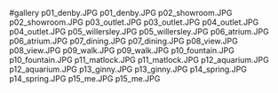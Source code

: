 #gallery
p01_denby.JPG	p01_denby.JPG
p02_showroom.JPG	p02_showroom.JPG
p03_outlet.JPG	p03_outlet.JPG
p04_outlet.JPG	p04_outlet.JPG
p05_willersley.JPG	p05_willersley.JPG
p06_atrium.JPG	p06_atrium.JPG
p07_dining.JPG	p07_dining.JPG
p08_view.JPG	p08_view.JPG
p09_walk.JPG	p09_walk.JPG
p10_fountain.JPG	p10_fountain.JPG
p11_matlock.JPG	p11_matlock.JPG
p12_aquarium.JPG	p12_aquarium.JPG
p13_ginny.JPG	p13_ginny.JPG
p14_spring.JPG	p14_spring.JPG
p15_me.JPG	p15_me.JPG
